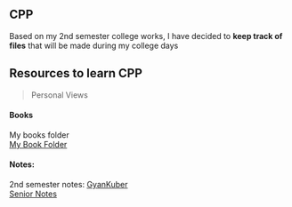 ## CPP

Based on my 2nd semester college works, I have decided to **keep track of files** that will be made during my college days

## Resources to learn CPP

> Personal Views

#### Books

My books folder<br>
[My Book Folder](https://drive.google.com/drive/folders/1XCocxJglY74jTA4mxbsibmLM9Jf2pohj?usp=sharing)

#### Notes:

2nd semester notes:
[GyanKuber](https://drive.google.com/drive/folders/113OzZARDJhQNPGrGIPgk5VSWmJHojaqR)<br>
[Senior Notes](https://drive.google.com/drive/u/0/folders/1IWZBcks2bTY7ujwVK1eJ3dHvmPWssZ0S?fbclid=IwAR0uenTi5mA3LrxzUgMp1Zs3Qym619e8kPwbB2JKSFFDvPGssa60A0dnqI4)
